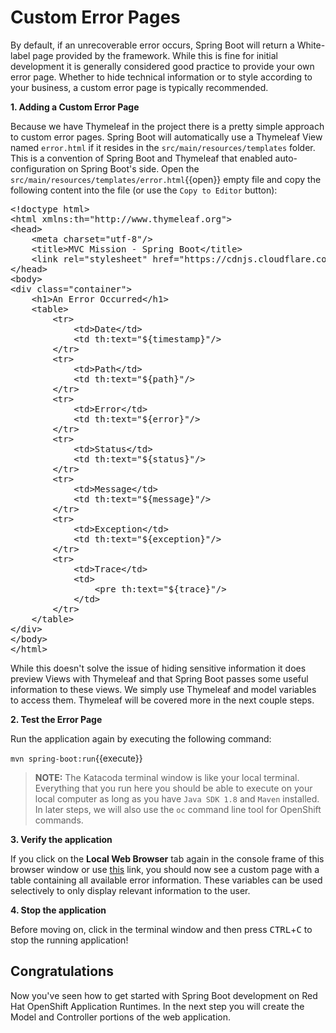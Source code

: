 # Custom Error Pages

By default, if an unrecoverable error occurs, Spring Boot will return a White-label page provided by the framework. While this is fine for initial development it is generally considered good practice to provide your own error page. Whether to hide technical information or to style according to your business, a custom error page is typically recommended.

**1. Adding a Custom Error Page**

Because we have Thymeleaf in the project there is a pretty simple approach to custom error pages. Spring Boot will automatically use a Thymeleaf View named `error.html` if it resides in the `src/main/resources/templates` folder. This is a convention of Spring Boot and Thymeleaf that enabled auto-configuration on Spring Boot's side. Open the ``src/main/resources/templates/error.html``{{open}} empty file and copy the following content into the file (or use the `Copy to Editor` button):

<pre class="file" data-filename="src/main/resources/templates/error.html" data-target="replace">
&lt;!doctype html&gt;
&lt;html xmlns:th="http://www.thymeleaf.org"&gt;
&lt;head&gt;
    &lt;meta charset="utf-8"/&gt;
    &lt;title&gt;MVC Mission - Spring Boot&lt;/title&gt;
    &lt;link rel="stylesheet" href="https://cdnjs.cloudflare.com/ajax/libs/wingcss/0.1.8/wing.min.css"/&gt;
&lt;/head&gt;
&lt;body&gt;
&lt;div class="container"&gt;
    &lt;h1&gt;An Error Occurred&lt;/h1&gt;
    &lt;table&gt;
        &lt;tr&gt;
            &lt;td&gt;Date&lt;/td&gt;
            &lt;td th:text="${timestamp}"/&gt;
        &lt;/tr&gt;
        &lt;tr&gt;
            &lt;td&gt;Path&lt;/td&gt;
            &lt;td th:text="${path}"/&gt;
        &lt;/tr&gt;
        &lt;tr&gt;
            &lt;td&gt;Error&lt;/td&gt;
            &lt;td th:text="${error}"/&gt;
        &lt;/tr&gt;
        &lt;tr&gt;
            &lt;td&gt;Status&lt;/td&gt;
            &lt;td th:text="${status}"/&gt;
        &lt;/tr&gt;
        &lt;tr&gt;
            &lt;td&gt;Message&lt;/td&gt;
            &lt;td th:text="${message}"/&gt;
        &lt;/tr&gt;
        &lt;tr&gt;
            &lt;td&gt;Exception&lt;/td&gt;
            &lt;td th:text="${exception}"/&gt;
        &lt;/tr&gt;
        &lt;tr&gt;
            &lt;td&gt;Trace&lt;/td&gt;
            &lt;td&gt;
                &lt;pre th:text="${trace}"/&gt;
            &lt;/td&gt;
        &lt;/tr&gt;
    &lt;/table&gt;
&lt;/div&gt;
&lt;/body&gt;
&lt;/html&gt;
</pre>

While this doesn't solve the issue of hiding sensitive information it does preview Views with Thymeleaf and that Spring Boot passes some useful information to these views. We simply use Thymeleaf and model variables to access them. Thymeleaf will be covered more in the next couple steps.

**2. Test the Error Page**

Run the application again by executing the following command:

``mvn spring-boot:run``{{execute}}

>**NOTE:** The Katacoda terminal window is like your local terminal. Everything that you run here you should be able to execute on your local computer as long as you have `Java SDK 1.8` and `Maven` installed. In later steps, we will also use the `oc` command line tool for OpenShift commands.

**3. Verify the application**

If you click on the **Local Web Browser** tab again in the console frame of this browser window or use [this](https://[[HOST_SUBDOMAIN]]-8080-[[KATACODA_HOST]].environments.katacoda.com/) link, you should now see a custom page with a table containing all available error information. These variables can be used selectively to only display relevant information to the user.

**4. Stop the application**

Before moving on, click in the terminal window and then press <kbd>CTRL</kbd>+<kbd>C</kbd> to stop the running application!

## Congratulations

Now you've seen how to get started with Spring Boot development on Red Hat OpenShift Application Runtimes. In the next step you will create the Model and Controller portions of the web application.
